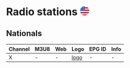 # Radio stations <img src="https://raw.githubusercontent.com/playzzz/TDTChannels/master/FLAGS/united-states-of-america.png" width="25"/>

## Nationals

| Channel | M3U8 | Web | Logo | EPG ID | Info |
| - | - | - | - | - | - |
| X | - | - | [logo](https://graph.facebook.com/X/picture?width=200&height=200) | - | - |
